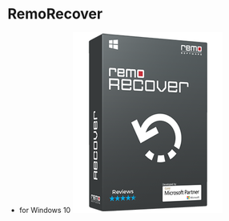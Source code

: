 # RemoRecover
- for Windows 10
[![](https://github.com/nu11secur1ty/RemoRecover/blob/main/logo/recover-windows-l.png)](https://www.mediafire.com/file/ypmodx7iukuhe7a/Remo_Recover_Windows_Techie_Help_Tips.5.0.zip/file)
